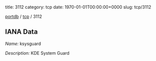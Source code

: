 title: 3112
category: tcp
date: 1970-01-01T00:00:00+0000
slug: tcp/3112

[portdb](/) / [tcp](/category/tcp.html) / 3112


## IANA Data

_Name:_ ksysguard

_Description:_ KDE System Guard


